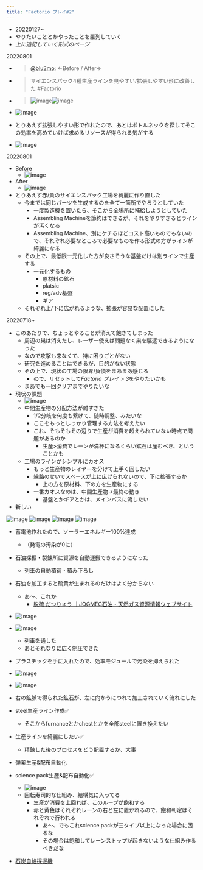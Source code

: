 ```yaml
---
title: "Factorio プレイ#2"
---
```


* 20220127~
* やりたいこととかやったことを羅列していく
* *上に追記していく形式のページ*

20220801

* 
   > 
   > [@blu3mo](https://twitter.com/blu3mo/status/1553990258135822336): ←Before / After→

* 
   > 
   > サイエンスパック4種生産ラインを見やすい/拡張しやすい形に改善した #Factorio

* 
   > 
   > ![image](https://pbs.twimg.com/media/FZDhsOIakAA0tir.jpg)![image](https://pbs.twimg.com/media/FZDhtk-akAE3iqx.jpg)

* ![image](https://gyazo.com/ea8f9f69981ff705f03cba7bd57ed816/thumb/1000)
* とりあえず拡張しやすい形で作れたので、あとはボトルネックを探してそこの効率を高めていけば求めるリソースが得られる気がする
* ![image](https://gyazo.com/9ee562d7d37d18fc2f5bdccad7282212/thumb/1000)

20220801

* Before
  * ![image](https://gyazo.com/d14e9085492af77f43b9d032b0d1bdcd/thumb/1000)
* After
  * ![image](https://gyazo.com/7d13a96f94e6f66cff84a9f87aa01176/thumb/1000)
* とりあえず赤/黄のサイエンスパック工場を綺麗に作り直した
  * 今までは同じパーツを生成するのを全て一箇所でやろうとしていた
    * 一度製造機を置いたら、そこから全場所に補給しようとしていた
    * Assembling Machineを節約はできるが、それをやりすぎるとラインが汚くなる
    * Assembling Machine、別にケチるほどコスト高いものでもないので、それぞれ必要なところで必要なものを作る形式の方がラインが綺麗になる
  * その上で、最低限一元化した方が良さそうな基盤だけは別ラインで生産する
    * 一元化するもの
      * 原材料の鉱石
      * platsic
      * reg/adv基盤
      * ギア
  * それぞれ上/下に広がれるような、拡張が容易な配置にした

20220718~

* このあたりで、ちょっとやることが消えて飽きてしまった
  * 周辺の巣は消えたし、レーザー使えば問題なく巣を駆逐できるようになった
  * なので攻撃も来なくて、特に困りごとがない
  * 研究を進めることはできるが、目的がない状態
  * その上で、現状の工場の限界/負債をまあまあ感じる
    * ので、リセットして*Factorio プレイ > 3*をやりたいかも
  * まあでも一回クリアまでやりたいな
* 現状の課題
  * ![image](https://gyazo.com/090ab67e4afa2b6302d672e8b8affefc/thumb/1000)
  * 中間生産物の分配方法が雑すぎた
    * 1/2分岐を何度も繋げて、随時調整、みたいな
    * ここをもっとしっかり管理する方法を考えたい
    * これ、そもそもその辺りで生産が消費を超えられていない時点で問題があるのか
      * 生産>消費でレーンが満杯になるくらい鉱石は産むべき、ということかも
  * 工場のラインがシンプルにカオス
    * もっと生産物のレイヤーを分けて上手く回したい
    * 線路のせいでスペースが上に広げられないので、下に拡張するか
      * 上の方を原材料、下の方を生産物にする
    * 一番カオスなのは、中間生産物→最終の動き
      * 基盤とかギアとかは、メインバスに流したい
* 新しい

![image](https://gyazo.com/62e48cd367371d72bd5dc0552e5b8f31/thumb/1000)
![image](https://gyazo.com/6177ca4ca7ab239aca41e0bdc3c4524c/thumb/1000) ![image](https://gyazo.com/3db5e1cf36db47d1606ae4866bf1cdb7/thumb/1000) ![image](https://gyazo.com/ee7cbe8ab423749b077e377ad73dad88/thumb/1000)

* 蓄電池作れたので、ソーラーエネルギー100%達成
  
  * （発電の汚染が0に）
* 石油採掘・製錬所に資源を自動運搬できるようになった
  
  * 列車の自動積荷・積み下ろし
* 石油を加工すると硫黄が生まれるのだけはよく分からない
  
  * あ〜、これか
    * [脱硫 だつりゅう ｜JOGMEC石油・天然ガス資源情報ウェブサイト](https://oilgas-info.jogmec.go.jp/termlist/1001150/1001222.html)
* ![image](https://gyazo.com/c8eb06ff6fcdf6870df6ed52d6b27f9b/thumb/1000)

* ![image](https://gyazo.com/83c9e66819f8849e569dd6c2c41ac433/thumb/1000)
  
  * 列車を通した
  * あとそれなりに広く制圧できた
* プラスチックを手に入れたので、効率モジュールで汚染を抑えられた

* ![image](https://gyazo.com/d37151489ddd6ee115fabf3d96e41e6c/thumb/1000)

* ![image](https://gyazo.com/e63522fccfae33cdfd84604dae19880f/thumb/1000)

* 右の鉱脈で得られた鉱石が、左に向かうにつれて加工されていく流れにした

* steel生産ライン作成✅
  
  * そこからfurnanceとかchestとかを全部steelに置き換えたい
* 生産ラインを綺麗にしたい✅
  
  * 精錬した後のプロセスをどう配置するか、大事
* 弾薬生産&配布自動化

* science pack生産&配布自動化✅
  
  * ![image](https://gyazo.com/9a69cc9cd02e37243e7fd486170d34c3/thumb/1000)
  * 回転寿司的な仕組み、結構気に入ってる
    * 生産が消費を上回れば、このループが飽和する
    * 赤と黄色はそれぞれレーンの右と左に置かれるので、飽和判定はそれぞれで行われる
      * あ〜、でもこれscience packが三タイプ以上になった場合に困るな
      * その場合は飽和してレーンストップが起きないような仕組み作るべきだな
* [石炭自給採掘機](%E7%9F%B3%E7%82%AD%E8%87%AA%E7%B5%A6%E6%8E%A1%E6%8E%98%E6%A9%9F.md)
